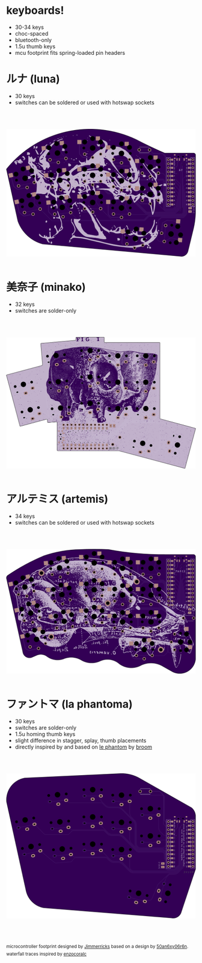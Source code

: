 # keyboards!
<ul>
  <li>30-34 keys</li>
  <li>choc-spaced</li>
  <li>bluetooth-only</li>
  <li>1.5u thumb keys</li>
  <li>mcu footprint fits spring-loaded pin headers</li>
</ul>

<h1>ルナ (luna)</h1>
<ul>
  <li>30 keys</li>
  <li>switches can be soldered or used with hotswap sockets</li>
</ul>
<br/><br/>

![luna_left](/images/luna_left.png?raw=true)
<br/><br/>

<h1>美奈子 (minako)</h1>
<ul>
  <li>32 keys</li>
  <li>switches are solder-only</li>
</ul>
<br/><br/>

![minako_left](/images/minako_left.png?raw=true)
<br/><br/>

<h1>アルテミス (artemis)</h1>
<ul>
  <li>34 keys</li>
  <li>switches can be soldered or used with hotswap sockets</li>
</ul>
<br/><br/>

![artemis_left](/images/artemis_left.png?raw=true)
<br/><br/>

<h1>ファントマ (la phantoma)</h1>
<ul>
  <li>30 keys</li>
  <li>switches are solder-only</li>
  <li>1.5u homing thumb keys</li>
  <li>slight difference in stagger, splay, thumb placements</li>
  <li>directly inspired by and based on <a href="https://github.com/davidphilipbarr/36keys/tree/master/30keys/thephantom" alt="le phantom">le phantom</a> by <a href="https://github.com/davidphilipbarr/" alt="not your broom">broom</a></li>
</ul>
<br/><br/>

![phantoma_left](/images/phantoma_left.png?raw=true)
<br/><br/><br/><br/>

<sup>microcontroller footprint designed by <a href="https://github.com/jimmerricks/" alt="Jimmerricks">Jimmerricks</a> based on a design by <a href="https://github.com/50an6xy06r6n/" alt="50an6xy06r6n">50an6xy06r6n</a>.</sup><br/>
<sup>waterfall traces inspired by <a href="https://github.com/enzocoralc/" alt="enzocoralc">enzocoralc</a></sup>
